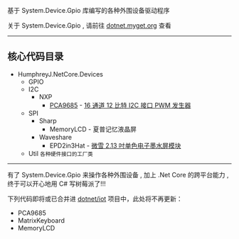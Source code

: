 基于 System.Device.Gpio 库编写的各种外围设备驱动程序

关于 System.Device.Gpio , 请前往 [dotnet.myget.org](https://dotnet.myget.org/feed/dotnet-corefxlab/package/nuget/System.Devices.Gpio) 查看

--------

核心代码目录
--------

* HumphreyJ.NetCore.Devices
  * GPIO
  * I2C
    * NXP
      * [PCA9685](Docs/PCA9685.md) - [16 通道 12 比特 I2C 接口 PWM 发生器](https://www.nxp.com/products/analog/interfaces/ic-bus/ic-led-controllers/16-channel-12-bit-pwm-fm-plus-ic-bus-led-controller:PCA9685) 
  * SPI
    * Sharp
      * MemoryLCD - 夏普记忆液晶屏
    * Waveshare
      * EPD2in3Hat - [微雪 2.13 吋单色电子墨水屏模块](http://www.waveshare.net/wiki/2.13inch_e-Paper_HAT)
  * Util `各种硬件接口的工厂类`

--------

有了 System.Device.Gpio 来操作各种外围设备 , 加上 .Net Core 的跨平台能力 , 终于可以开心地用 C# 写树莓派了!!!

下列代码即将或已合并进 [dotnet/iot](https://github.com/dotnet/iot) 项目中，此处将不再更新：
* PCA9685
* MatrixKeyboard
* MemoryLCD
